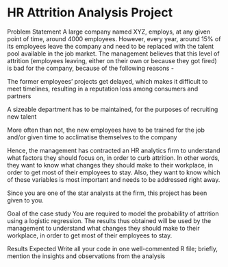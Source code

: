 # HR Attrition Analysis Project

Problem Statement
A large company named XYZ, employs, at any given point of time, around 4000 employees. However, every year, around 15% of its employees leave the company and need to be replaced with the talent pool available in the job market. The management believes that this level of attrition (employees leaving, either on their own or because they got fired) is bad for the company, because of the following reasons -

The former employees’ projects get delayed, which makes it difficult to meet timelines, resulting in a reputation loss among consumers and partners

A sizeable department has to be maintained, for the purposes of recruiting new talent

More often than not, the new employees have to be trained for the job and/or given time to acclimatise themselves to the company

 

Hence, the management has contracted an HR analytics firm to understand what factors they should focus on, in order to curb attrition. In other words, they want to know what changes they should make to their workplace, in order to get most of their employees to stay. Also, they want to know which of these variables is most important and needs to be addressed right away.

 

Since you are one of the star analysts at the firm, this project has been given to you.

Goal of the case study
You are required to model the probability of attrition using a logistic regression. The results thus obtained will be used by the management to understand what changes they should make to their workplace, in order to get most of their employees to stay.

Results Expected
Write all your code in one well-commented R file; briefly, mention the insights and observations from the analysis 

